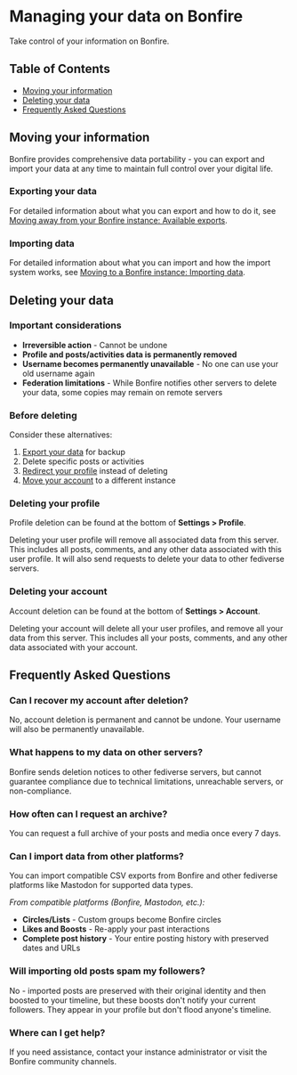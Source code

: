 # Managing your data on Bonfire

Take control of your information on Bonfire.

## Table of Contents

- [Moving your information](#moving-your-information)
- [Deleting your data](#deleting-your-data)
- [Frequently Asked Questions](#frequently-asked-questions)

## Moving your information

Bonfire provides comprehensive data portability - you can export and import your data at any time to maintain full control over your digital life.

### Exporting your data

For detailed information about what you can export and how to do it, see [Moving away from your Bonfire instance: Available exports](instance-emigration.md#available-exports).

### Importing data

For detailed information about what you can import and how the import system works, see [Moving to a Bonfire instance: Importing data](instance-immigration.md#importing-data).

## Deleting your data

### Important considerations

- **Irreversible action** - Cannot be undone
- **Profile and posts/activities data is permanently removed**
- **Username becomes permanently unavailable** - No one can use your old username again
- **Federation limitations** - While Bonfire notifies other servers to delete your data, some copies may remain on remote servers

### Before deleting

Consider these alternatives:
1. [Export your data](#moving-your-information) for backup
2. Delete specific posts or activities
3. [Redirect your profile](#profile-redirect) instead of deleting
4. [Move your account](#profile-move) to a different instance

### Deleting your profile

Profile deletion can be found at the bottom of **Settings > Profile**.

Deleting your user profile will remove all associated data from this server. This includes all posts, comments, and any other data associated with this user profile. It will also send requests to delete your data to other fediverse servers.

### Deleting your account

Account deletion can be found at the bottom of **Settings > Account**.

Deleting your account will delete all your user profiles, and remove all your data from this server. This includes all your posts, comments, and any other data associated with your account.


## Frequently Asked Questions

### Can I recover my account after deletion?

No, account deletion is permanent and cannot be undone. Your username will also be permanently unavailable.

### What happens to my data on other servers?

Bonfire sends deletion notices to other fediverse servers, but cannot guarantee compliance due to technical limitations, unreachable servers, or non-compliance.

### How often can I request an archive?

You can request a full archive of your posts and media once every 7 days.

### Can I import data from other platforms?

You can import compatible CSV exports from Bonfire and other fediverse platforms like Mastodon for supported data types.

*From compatible platforms (Bonfire, Mastodon, etc.):*
- **Circles/Lists** - Custom groups become Bonfire circles
- **Likes and Boosts** - Re-apply your past interactions
- **Complete post history** - Your entire posting history with preserved dates and URLs

### Will importing old posts spam my followers?

No - imported posts are preserved with their original identity and then boosted to your timeline, but these boosts don't notify your current followers. They appear in your profile but don't flood anyone's timeline.

### Where can I get help?

If you need assistance, contact your instance administrator or visit the Bonfire community channels.

